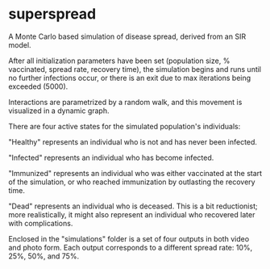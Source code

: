 # superspread
A Monte Carlo based simulation of disease spread, derived from an SIR model.

After all initialization parameters have been set (population size, % vaccinated, spread rate, recovery time), the simulation begins and runs until no further infections occur, or there is an exit due to max iterations being exceeded (5000). 

Interactions are parametrized by a random walk, and this movement is visualized in a dynamic graph. 

There are four active states for the simulated population's individuals:

"Healthy" represents an individual who is not and has never been infected.

"Infected" represents an individual who has become infected.

"Immunized" represents an individual who was either vaccinated at the start of the simulation, or who reached immunization by outlasting the recovery time.

"Dead" represents an individual who is deceased. This is a bit reductionist; more realistically, it might also represent an individual who recovered later with complications.

Enclosed in the "simulations" folder is a set of four outputs in both video and photo form. Each output corresponds to a different spread rate: 10%, 25%, 50%, and 75%. 
